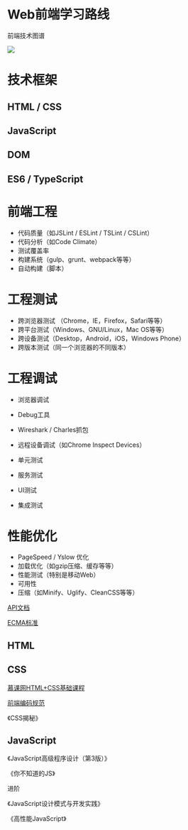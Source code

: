 # Web前端学习路线

前端技术图谱

![](https://github.com/guoxiaoxing/web-front-end-learning-route/raw/master/art/web-front-end-skill-map.png)

# 技术框架
 
## HTML / CSS
 
## JavaScript
 
## DOM
   
## ES6 / TypeScript 

   
# 前端工程
 
  * 代码质量（如JSLint / ESLint / TSLint / CSLint）
  * 代码分析（如Code Climate）
  * 测试覆盖率
  * 构建系统（gulp、grunt、webpack等等）
  * 自动构建（脚本）
   
# 工程测试
 
  *  跨浏览器测试 （Chrome，IE，Firefox，Safari等等）
  *  跨平台测试（Windows、GNU/Linux，Mac OS等等）
  *  跨设备测试（Desktop，Android，iOS，Windows Phone）
  *  跨版本测试（同一个浏览器的不同版本）
   
# 工程调试

  * 浏览器调试
  * Debug工具
  * Wireshark / Charles抓包
  * 远程设备调试（如Chrome Inspect Devices）
  
  * 单元测试
  * 服务测试
  * UI测试
  * 集成测试
   
 # 性能优化
 
  * PageSpeed / Yslow 优化
  * 加载优化（如gzip压缩、缓存等等）
  * 性能测试（特别是移动Web）
  * 可用性
  * 压缩（如Minify、Uglify、CleanCSS等等）
   

[API文档](http://devdocs.io/)

[ECMA标准](http://www.ecma-international.org/default.htm)

## HTML

## CSS

[慕课网HTML+CSS基础课程](http://www.imooc.com/learn/9)

[前端编码规范](https://github.com/ecomfe/spec)


《CSS揭秘》

## JavaScript

《JavaScript高级程序设计（第3版）》

《你不知道的JS》


进阶

《JavaScript设计模式与开发实践》

《高性能JavaScript》